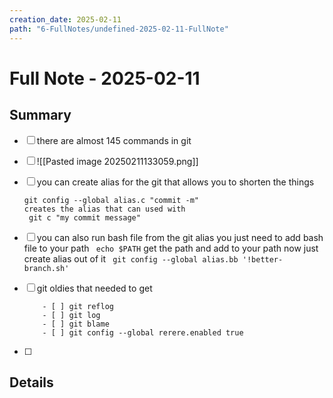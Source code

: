 ```yaml
---
creation_date: 2025-02-11
path: "6-FullNotes/undefined-2025-02-11-FullNote"
---
```

# Full Note - 2025-02-11

## Summary
- [ ] there are almost 145 commands in git 
- [ ] ![[Pasted image 20250211133059.png]]
- [ ] you can create alias for the git that allows you to shorten the things

	```
	git config --global alias.c "commit -m"
	creates the alias that can used with 
	 git c "my commit message"
	```
- [ ]  you can also run bash file from the git alias 
     you just need to add bash file to your path 
	    ` echo $PATH`
	    get the path and add to your path now just create alias out of it
	    ` git config --global alias.bb '!better-branch.sh'`
- [ ] git oldies that needed to get 
	```
		- [ ] git reflog
		- [ ] git log 
		- [ ] git blame
		- [ ] git config --global rerere.enabled true
	```
- [ ] 
## Details
